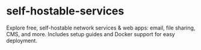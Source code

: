 # self-hostable-services
Explore free, self-hostable network services &amp; web apps: email, file sharing, CMS, and more. Includes setup guides and Docker support for easy deployment.
